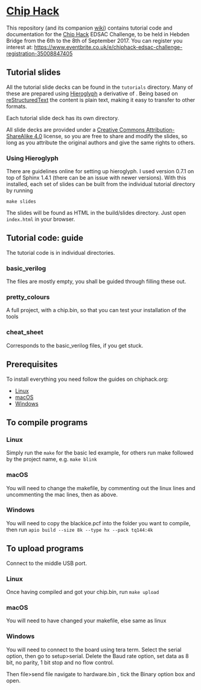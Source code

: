 # [Chip Hack](http://www.chiphack.org)

This repository (and its companion
[wiki](https://github.com/embecosm/chiphack/wiki)) contains tutorial code and
documentation for the [Chip Hack](http://www.chiphack.org) EDSAC Challenge, to
be held in Hebden Bridge from the 6th to the 8th of September 2017. You can
register you interest at:
https://www.eventbrite.co.uk/e/chiphack-edsac-challenge-registration-35008847405

## Tutorial slides

All the tutorial slide decks can be found in the `tutorials` directory.  Many
of these are prepared using
[Hieroglyph](http://docs.hieroglyph.io/en/latest/#) a derivative of .  Being
based on [reStructuredText](http://docutils.sourceforge.net/rst.html) the
content is plain text, making it easy to transfer to other formats.

Each tutorial slide deck has its own directory.

All slide decks are provided under a
[Creative Commons Attribution-ShareAlike 4.0](https://creativecommons.org/licenses/by-sa/4.0/legalcode)
license, so you are free to share and modify the slides, so long as you
attribute the original authors and give the same rights to others.

### Using Hieroglyph

There are guidelines online for setting up hieroglyph.  I used version 0.7.1
on top of Sphinx 1.4.1 (there can be an issue with newer versions).  With this
installed, each set of slides can be built from the individual tutorial
directory by running
```
make slides
```
The slides will be found as HTML in the build/slides directory. Just open
`index.html` in your browser.

## Tutorial code: guide

The tutorial code is in individual directories.

### basic_verilog

The files are mostly empty, you shall be guided through filling these out.

### pretty_colours

A full project, with a chip.bin, so that you can test your installation of the tools

### cheat_sheet

Corresponds to the basic_verilog files, if you get stuck.

## Prerequisites

To install everything you need follow the guides on chiphack.org:
 - [Linux](http://chiphack.org/chiphack-2017-install-linux.html)
 - [macOS](http://chiphack.org/chiphack-2017-install-mac.html)
 - [Windows](http://chiphack.org/chiphack-2017-install-windows.html)

## To compile programs

### Linux

Simply run the `make` for the basic led example, for others run make followed by the project name, e.g. `make blink`

### macOS

You will need to change the makefile, by commenting out the linux lines and uncommenting the mac lines, then as above.

### Windows

You will need to copy the blackice.pcf into the folder you want to compile, then run `apio build --size 8k --type hx --pack tq144:4k`

## To upload programs

Connect to the middle USB port.

### Linux

Once having compiled and got your chip.bin, run `make upload`

### macOS

You will need to have changed your makefile, else same as linux

### Windows

You will need to connect to the board using tera term. Select the serial option, then go to setup>serial. Delete the Baud rate option, set data as 8 bit, no parity, 1 bit stop and no flow control.

Then file>send file navigate to hardware.bin , tick the Binary option box and open.
